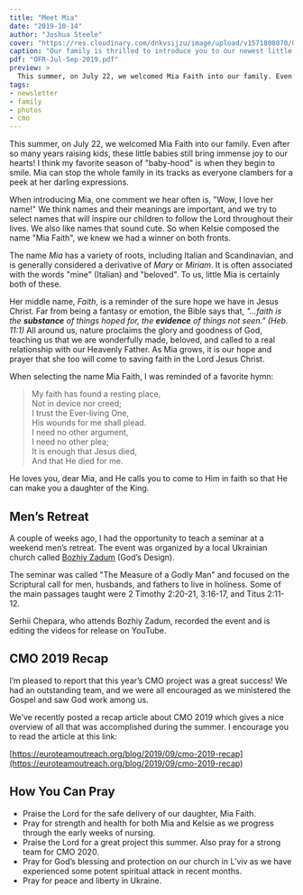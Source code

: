 ```yaml
---
title: "Meet Mia"
date: "2019-10-14"
author: "Joshua Steele"
cover: "https://res.cloudinary.com/dnkvsijzu/image/upload/v1571808070/OFReport/2019-10-14-meet-mia/mia-cover-1200-630_s1fflh.jpg"
caption: "Our family is thrilled to introduce you to our newest little girl. Say hello to Mia Faith!"
pdf: "OFR-Jul-Sep-2019.pdf"
preview: >
  This summer, on July 22, we welcomed Mia Faith into our family. Even after so many years raising kids, these little babies still bring immense joy to our hearts! I think my favorite season of "baby-hood" is when they begin to smile. Mia can stop the whole family in its tracks as everyone clambers for a peek at her darling expressions.
tags:
- newsletter
- family
- photos
- cmo
---
```


This summer, on July 22, we welcomed Mia Faith into our family. Even after so many years raising kids, these little babies still bring immense joy to our hearts! I think my favorite season of "baby-hood" is when they begin to smile. Mia can stop the whole family in its tracks as everyone clambers for a peek at her darling expressions.

<article-callout content="OFR-Jul-Sep-2019.pdf" :download="true" />

When introducing Mia, one comment we hear often is, "Wow, I love her name!" We think names and their meanings are important, and we try to select names that will inspire our children to follow the Lord throughout their lives. We also like names that sound cute. So when Kelsie composed the name "Mia Faith", we knew we had a winner on both fronts.

The name *Mia* has a variety of roots, including Italian and Scandinavian, and is generally considered a derivative of *Mary* or *Miriam*. It is often associated with the words "mine" (Italian) and "beloved". To us, little Mia is certainly both of these.

Her middle name, *Faith*, is a reminder of the sure hope we have in Jesus Christ. Far from being a fantasy or emotion, the Bible says that, *"...faith is the **substance** of things hoped for, the **evidence** of things not seen." (Heb. 11:1)* All around us, nature proclaims the glory and goodness of God, teaching us that we are wonderfully made, beloved, and called to a real relationship with our Heavenly Father. As Mia grows, it is our hope and prayer that she too will come to saving faith in the Lord Jesus Christ.

When selecting the name Mia Faith, I was reminded of a favorite hymn:

> My faith has found a resting place,  
> Not in device nor creed;  
> I trust the Ever-living One,  
> His wounds for me shall plead.  
> I need no other argument,  
> I need no other plea;  
> It is enough that Jesus died,  
> And that He died for me.

He loves you, dear Mia, and He calls you to come to Him in faith so that He can make you a daughter of the King.

## Men’s Retreat

A couple of weeks ago, I had the opportunity to teach a seminar at a weekend men’s retreat. The event was organized by a local Ukrainian church called [Bozhiy Zadum](https://www.facebook.com/gods.design.lviv/) (God’s Design).

<article-image publicId="OFReport/2019-10-14-meet-mia/mens-seminar_glmyvt.jpg" width="768" caption="A group photo at the conclusion of the recent men’s retreat organized by &ldquo;God’s Design Church&rdquo;"/>

The seminar was called "The Measure of a Godly Man" and focused on the Scriptural call for men, husbands, and fathers to live in holiness. Some of the main passages taught were 2 Timothy 2:20-21, 3:16-17, and Titus 2:11-12.

Serhii Chepara, who attends Bozhiy Zadum, recorded the event and is editing the videos for release on YouTube.

## CMO 2019 Recap

I’m pleased to report that this year’s CMO project was a great success! We had an outstanding team, and we were all encouraged as we ministered the Gospel and saw God work among us.

We’ve recently posted a recap article about CMO 2019 which gives a nice overview of all that was accomplished during the summer. I encourage you to read the article at this link:

[https://euroteamoutreach.org/blog/2019/09/cmo-2019-recap](https://euroteamoutreach.org/blog/2019/09/cmo-2019-recap)

<article-image publicId="OFReport/2019-10-14-meet-mia/cmo-2019-team_dqkrmn.jpg" width="768" caption="The CMO 2019 team"/>

## How You Can Pray

* Praise the Lord for the safe delivery of our daughter, Mia Faith.
* Pray for strength and health for both Mia and Kelsie as we progress through the early weeks of nursing.
* Praise the Lord for a great project this summer. Also pray for a strong team for CMO 2020.
* Pray for God’s blessing and protection on our church in L’viv as we have experienced some potent spiritual attack in recent months.
* Pray for peace and liberty in Ukraine.

<article-callout content="Keep scrolling for more photos from our family and ministry!" />

<article-image publicId="OFReport/2019-10-14-meet-mia/mama-mia-bath-towel_nqbwzv.jpg" width="768" caption="Mia gets a bath. ❤️"/>

<article-image publicId="OFReport/2019-10-14-meet-mia/first-family-photo_wl7wuh.jpg" width="768" caption="This is our first family photo with Mia! If we look a little haggard, it's because we just walked in from the hospital. 😌"/>

<article-image publicId="OFReport/2019-10-14-meet-mia/abby-mia_yttctl.jpg" height="768" caption="Abby and Mia"/>

<article-image publicId="OFReport/2019-10-14-meet-mia/baba-at-airport_ozzvhu.jpg" width="768" caption="Baba's arrival at the L'viv airport was like a family holiday!"/>

<article-image publicId="OFReport/2019-10-14-meet-mia/kathryn-mia_jyethq.jpg" height="768" caption="Kathryn and Mia"/>

<article-image publicId="OFReport/2019-10-14-meet-mia/baba-helps-school_yrjuvr.jpg" width="768" caption="Baba was a great help at keeping the kids on track with school."/>

<article-image publicId="OFReport/2019-10-14-meet-mia/bohdana-mia_bgalmm.jpg" height="768" caption="Our dear nanny, Bohdana, is like a second mom to our kids. She's not only a tremendous help to Kelsie, but also an outstanding example of Godly womanhood for our daughters."/>

<article-image publicId="OFReport/2019-10-14-meet-mia/baba-stroller-david_rsnqat.jpg" height="768" caption="David enjoys some stroller time with Baba during a family walk at a park near our home in L'viv."/>

<article-image publicId="OFReport/2019-10-14-meet-mia/dad-mia-hostpital_zdndom.jpg" height="768" caption="Daddy gets some &ldquo;Mia-time&rdquo; at the hostpital."/>

<article-image publicId="OFReport/2019-10-14-meet-mia/david-holds-mia_rj6s9m.jpg" height="768" caption="Not the baby anymore! David is now a big brother!"/>

<article-image publicId="OFReport/2019-10-14-meet-mia/rebekah-baba_g1y3w3.jpg" width="768" caption="Rebekah and Baba at McDonald's"/>
